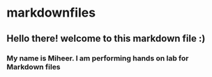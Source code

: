 # markdownfiles

## Hello there! welcome to this markdown file :)

### **My name is Miheer. I am performing hands on lab for Markdown files**
